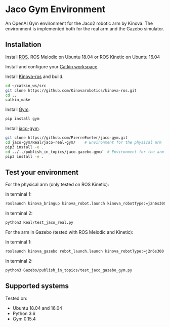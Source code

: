 # Jaco Gym Environment
An OpenAI Gym environment for the Jaco2 robotic arm by Kinova.
The environment is implemented both for the real arm and the Gazebo simulator.

## Installation

Install [ROS](http://wiki.ros.org/ROS/Installation).
ROS Melodic on Ubuntu 18.04
or 
ROS Kinetic on Ubuntu 16.04


Install and configure your [Catkin workspace](http://wiki.ros.org/ROS/Tutorials/InstallingandConfiguringROSEnvironment).


Install [Kinova-ros](https://github.com/Kinovarobotics/kinova-ros) and build.
```bash
cd ~/catkin_ws/src
git clone https://github.com/Kinovarobotics/kinova-ros.git
cd ..
catkin_make
```

Install [Gym](https://github.com/openai/gym).

```bash
pip install gym
```


Install [jaco-gym](https://github.com/PierreExeter/jaco-gym.git).

```bash
git clone https://github.com/PierreExeter/jaco-gym.git
cd jaco-gym/Real/jaco-real-gym/    # Environment for the physical arm
pip3 install -e .
cd ../../publish_in_topics/jaco-gazebo-gym/  # Environment for the arm in Gazebo
pip3 install -e .
```

## Test your environment

For the physical arm (only tested on ROS Kinetic):

In terminal 1:
```bash
roslaunch kinova_bringup kinova_robot.launch kinova_robotType:=j2n6s300
```

In terminal 2:
```bash
python3 Real/test_jaco_real.py
```

For the arm in Gazebo (tested with ROS Melodic and Kinetic):

In terminal 1:
```bash
roslaunch kinova_gazebo robot_launch.launch kinova_robotType:=j2n6s300
```

In terminal 2:
```bash
python3 Gazebo/publish_in_topics/test_jaco_gazebo_gym.py
```

## Supported systems
Tested on:
- Ubuntu 18.04 and 16.04 
- Python 3.6
- Gym 0.15.4

